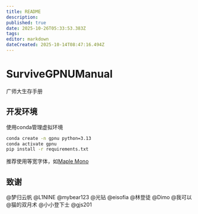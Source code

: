 ```yaml
---
title: README
description: 
published: true
date: 2025-10-26T05:33:53.383Z
tags: 
editor: markdown
dateCreated: 2025-10-14T08:47:16.494Z
---
```


# SurviveGPNUManual

广师大生存手册

## 开发环境

使用conda管理虚拟环境

```bash
conda create -n gpnu python=3.13
conda activate gpnu
pip install -r requirements.txt
```

推荐使用等宽字体，如[Maple Mono](https://github.com/subframe7536/maple-font)

## 致谢

@梦归云帆 @L1NINE @mybear123 @光钻 @eisofia @林登徒 @Dimo @我可以 @猫的双月术 @小小登下士 @gjs201